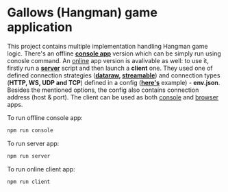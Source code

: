# Gallows (Hangman) game application

This project contains multiple implementation handling Hangman game logic. There's an offline **[console app](./index.js)** version which can be simply run using conosle command. An [online](./server/) app version is avalivable as well: to use it, firstly run a **[server](./server/index.js)** script and then launch a **client** one. They used one of defined connection strategies (**[dataraw](./server/strategies/dataraw/), [streamable](./server/strategies/streamable/)**) and connection types (**HTTP, WS, UDP and TCP**) defined in a config (**[here's](./server/env.example.json)** example) - **env.json**. Besides the mentioned options, the config also contains connection address (host & port). The client can be used as both [console](./server/client.js) and [browser](./server/public/) apps.

To run offline console app:
```bash
npm run console
```

To run server app:
```bash
npm run server
```

To run online client app:
```bash
npm run client
```
